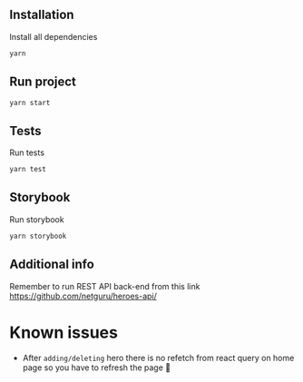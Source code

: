 ## Installation 

Install all dependencies 
```sh 
yarn 
```
## Run project
```sh
yarn start
```

## Tests

Run tests
```sh
yarn test
```

## Storybook
Run storybook
```sh
yarn storybook
```

## Additional info
Remember to run REST API back-end from this link https://github.com/netguru/heroes-api/ 

# Known issues 

* After `adding/deleting` hero there is no refetch from react query on home page so you have to refresh the page 🙈

